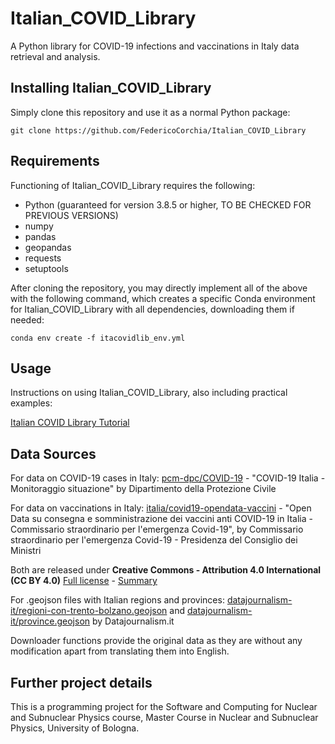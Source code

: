 # Italian_COVID_Library
A Python library for COVID-19 infections and vaccinations in Italy data retrieval and analysis.

## Installing Italian_COVID_Library
Simply clone this repository and use it as a normal Python package:

`git clone https://github.com/FedericoCorchia/Italian_COVID_Library`

## Requirements
Functioning of Italian_COVID_Library requires the following:
- Python (guaranteed for version 3.8.5 or higher, TO BE CHECKED FOR PREVIOUS VERSIONS)
- numpy
- pandas
- geopandas
- requests
- setuptools

After cloning the repository, you may directly implement all of the above with the following command, which creates a specific Conda environment for Italian_COVID_Library with all dependencies, downloading them if needed:

`conda env create -f itacovidlib_env.yml`

## Usage
Instructions on using Italian_COVID_Library, also including practical examples:

[Italian COVID Library Tutorial](https://github.com/FedericoCorchia/Italian_COVID_Library/blob/main/Tutorial.ipynb)

## Data Sources
For data on COVID-19 cases in Italy: [pcm-dpc/COVID-19](https://github.com/pcm-dpc/COVID-19) - "COVID-19 Italia - Monitoraggio situazione" by Dipartimento della Protezione Civile

For data on vaccinations in Italy: [italia/covid19-opendata-vaccini](https://github.com/italia/covid19-opendata-vaccini) - "Open Data su consegna e somministrazione dei vaccini anti COVID-19 in Italia - Commissario straordinario per l'emergenza Covid-19", by Commissario straordinario per l'emergenza Covid-19 - Presidenza del Consiglio dei Ministri

Both are released under **Creative Commons - Attribution 4.0 International (CC BY 4.0)** [Full license](https://creativecommons.org/licenses/by/4.0/legalcode) - [Summary](https://creativecommons.org/licenses/by/4.0/deed.en)

For .geojson files with Italian regions and provinces: [datajournalism-it/regioni-con-trento-bolzano.geojson](https://gist.github.com/datajournalism-it/f1abb68e718b54f6a0fe) and [datajournalism-it/province.geojson](https://gist.github.com/datajournalism-it/212e7134625fbee6f9f7) by Datajournalism.it

Downloader functions provide the original data as they are without any modification apart from translating them into English.

## Further project details
This is a programming project for the Software and Computing for Nuclear and Subnuclear Physics course, Master Course in Nuclear and Subnuclear Physics, University of Bologna.
